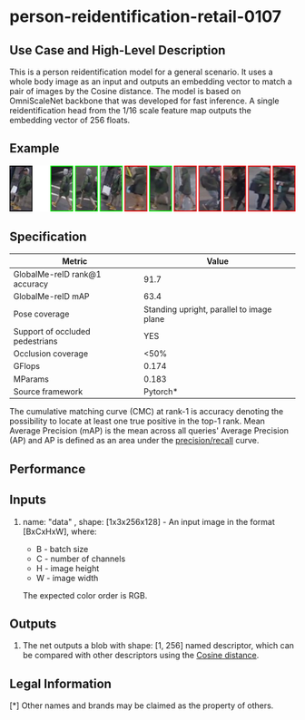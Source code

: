 # person-reidentification-retail-0107

## Use Case and High-Level Description

This is a person reidentification model for a general scenario. It uses a whole 
body image as an input and outputs an embedding vector to match a pair of images 
by the Cosine distance. The model is based on OmniScaleNet backbone that was 
developed for fast inference. A single reidentification head from the 1/16 scale 
feature map outputs the embedding vector of 256 floats.

## Example

![](./person-reidentification-retail-0107.jpg)

## Specification

| Metric                            | Value                                     |
|-----------------------------------|-------------------------------------------|
| GlobalMe-reID rank@1 accuracy     | 91.7                                      |
| GlobalMe-reID mAP                 | 63.4                                      |
| Pose coverage                     | Standing upright, parallel to image plane |
| Support of occluded pedestrians   | YES                                       |
| Occlusion coverage                | <50%                                      |
| GFlops                            | 0.174                                     |
| MParams                           | 0.183                                     |
| Source framework                  | Pytorch*                                  |

The cumulative matching curve (CMC) at rank-1 is accuracy denoting the possibility 
to locate at least one true positive in the top-1 rank.
Mean Average Precision (mAP) is the mean across all queries' Average Precision (AP) 
and AP is defined as an area under the 
[precision/recall](https://en.wikipedia.org/wiki/Precision_and_recall) curve.

## Performance

## Inputs

1. name: "data" , shape: [1x3x256x128] - An input image in the format [BxCxHxW],
   where:
    - B - batch size
    - C - number of channels
    - H - image height
    - W - image width

   The expected color order is RGB.

## Outputs

1. The net outputs a blob with shape: [1, 256] named descriptor, which can be 
compared with other descriptors using the 
[Cosine distance](https://en.wikipedia.org/wiki/Cosine_similarity).

## Legal Information
[*] Other names and brands may be claimed as the property of others.
